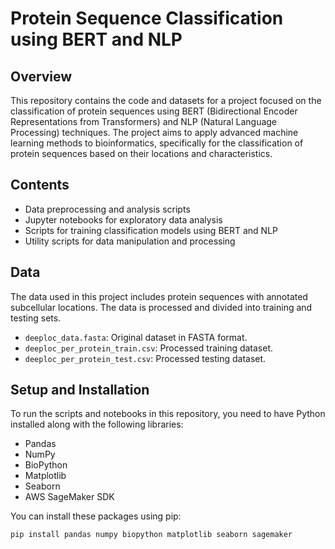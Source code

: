 # Protein Sequence Classification using BERT and NLP

## Overview
This repository contains the code and datasets for a project focused on the classification of protein sequences using BERT (Bidirectional Encoder Representations from Transformers) and NLP (Natural Language Processing) techniques. The project aims to apply advanced machine learning methods to bioinformatics, specifically for the classification of protein sequences based on their locations and characteristics.

## Contents
- Data preprocessing and analysis scripts
- Jupyter notebooks for exploratory data analysis
- Scripts for training classification models using BERT and NLP
- Utility scripts for data manipulation and processing

## Data
The data used in this project includes protein sequences with annotated subcellular locations. The data is processed and divided into training and testing sets.

- `deeploc_data.fasta`: Original dataset in FASTA format.
- `deeploc_per_protein_train.csv`: Processed training dataset.
- `deeploc_per_protein_test.csv`: Processed testing dataset.

## Setup and Installation
To run the scripts and notebooks in this repository, you need to have Python installed along with the following libraries:
- Pandas
- NumPy
- BioPython
- Matplotlib
- Seaborn
- AWS SageMaker SDK

You can install these packages using pip:
```bash
pip install pandas numpy biopython matplotlib seaborn sagemaker
